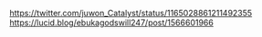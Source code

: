 https://twitter.com/juwon_Catalyst/status/1165028861211492355
https://lucid.blog/ebukagodswill247/post/1566601966